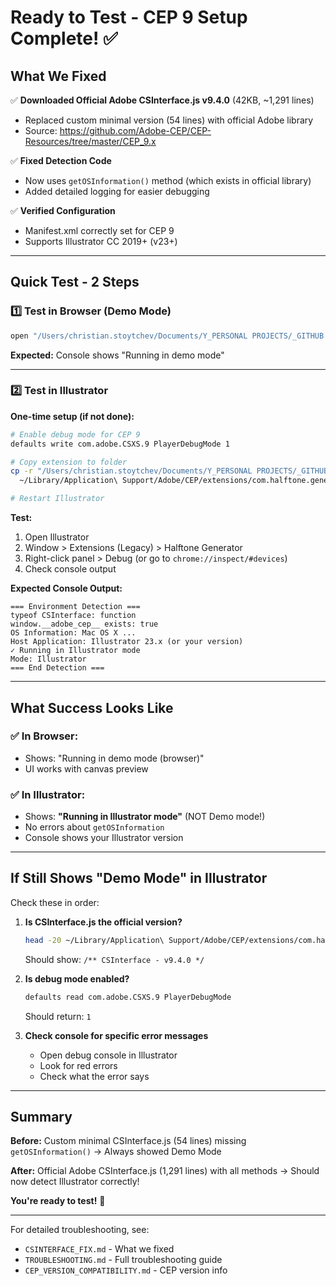 # Ready to Test - CEP 9 Setup Complete! ✅

## What We Fixed

✅ **Downloaded Official Adobe CSInterface.js v9.4.0** (42KB, ~1,291 lines)
- Replaced custom minimal version (54 lines) with official Adobe library
- Source: https://github.com/Adobe-CEP/CEP-Resources/tree/master/CEP_9.x

✅ **Fixed Detection Code**
- Now uses `getOSInformation()` method (which exists in official library)
- Added detailed logging for easier debugging

✅ **Verified Configuration**
- Manifest.xml correctly set for CEP 9
- Supports Illustrator CC 2019+ (v23+)

---

## Quick Test - 2 Steps

### 1️⃣ Test in Browser (Demo Mode)
```bash
open "/Users/christian.stoytchev/Documents/Y_PERSONAL PROJECTS/_GITHUB COPILOT_TESTS/Halftone-Generator/illustrator-plugin/client/index.html"
```

**Expected:** Console shows "Running in demo mode"

---

### 2️⃣ Test in Illustrator

**One-time setup (if not done):**
```bash
# Enable debug mode for CEP 9
defaults write com.adobe.CSXS.9 PlayerDebugMode 1

# Copy extension to folder
cp -r "/Users/christian.stoytchev/Documents/Y_PERSONAL PROJECTS/_GITHUB COPILOT_TESTS/Halftone-Generator/illustrator-plugin" \
  ~/Library/Application\ Support/Adobe/CEP/extensions/com.halftone.generator

# Restart Illustrator
```

**Test:**
1. Open Illustrator
2. Window > Extensions (Legacy) > Halftone Generator
3. Right-click panel > Debug (or go to `chrome://inspect/#devices`)
4. Check console output

**Expected Console Output:**
```
=== Environment Detection ===
typeof CSInterface: function
window.__adobe_cep__ exists: true
OS Information: Mac OS X ...
Host Application: Illustrator 23.x (or your version)
✓ Running in Illustrator mode
Mode: Illustrator
=== End Detection ===
```

---

## What Success Looks Like

### ✅ In Browser:
- Shows: "Running in demo mode (browser)"
- UI works with canvas preview

### ✅ In Illustrator:
- Shows: **"Running in Illustrator mode"** (NOT Demo mode!)
- No errors about `getOSInformation`
- Console shows your Illustrator version

---

## If Still Shows "Demo Mode" in Illustrator

Check these in order:

1. **Is CSInterface.js the official version?**
   ```bash
   head -20 ~/Library/Application\ Support/Adobe/CEP/extensions/com.halftone.generator/client/lib/CSInterface.js
   ```
   Should show: `/** CSInterface - v9.4.0 */`

2. **Is debug mode enabled?**
   ```bash
   defaults read com.adobe.CSXS.9 PlayerDebugMode
   ```
   Should return: `1`

3. **Check console for specific error messages**
   - Open debug console in Illustrator
   - Look for red errors
   - Check what the error says

---

## Summary

**Before:** Custom minimal CSInterface.js (54 lines) missing `getOSInformation()` → Always showed Demo Mode

**After:** Official Adobe CSInterface.js (1,291 lines) with all methods → Should now detect Illustrator correctly!

**You're ready to test!** 🚀

---

For detailed troubleshooting, see:
- `CSINTERFACE_FIX.md` - What we fixed
- `TROUBLESHOOTING.md` - Full troubleshooting guide
- `CEP_VERSION_COMPATIBILITY.md` - CEP version info
